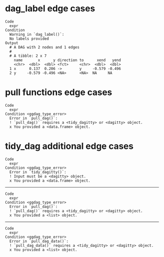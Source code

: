 # dag_label edge cases

    Code
      expr
    Condition
      Warning in `dag_label()`:
      No labels provided
    Output
      # A DAG with 2 nodes and 1 edges
      #
      # A tibble: 2 x 7
        name       x      y direction to      xend   yend
        <chr>  <dbl>  <dbl> <fct>     <chr>  <dbl>  <dbl>
      1 x      0.137  0.206 ->        y     -0.579 -0.496
      2 y     -0.579 -0.496 <NA>      <NA>  NA     NA    

# pull functions edge cases

    Code
      expr
    Condition <ggdag_type_error>
      Error in `pull_dag()`:
      ! `pull_dag()` requires a <tidy_dagitty> or <dagitty> object.
      x You provided a <data.frame> object.

# tidy_dag additional edge cases

    Code
      expr
    Condition <ggdag_type_error>
      Error in `tidy_dagitty()`:
      ! Input must be a <dagitty> object.
      x You provided a <data.frame> object.

---

    Code
      expr
    Condition <ggdag_type_error>
      Error in `pull_dag()`:
      ! `pull_dag()` requires a <tidy_dagitty> or <dagitty> object.
      x You provided a <list> object.

---

    Code
      expr
    Condition <ggdag_type_error>
      Error in `pull_dag_data()`:
      ! `pull_dag_data()` requires a <tidy_dagitty> or <dagitty> object.
      x You provided a <list> object.

